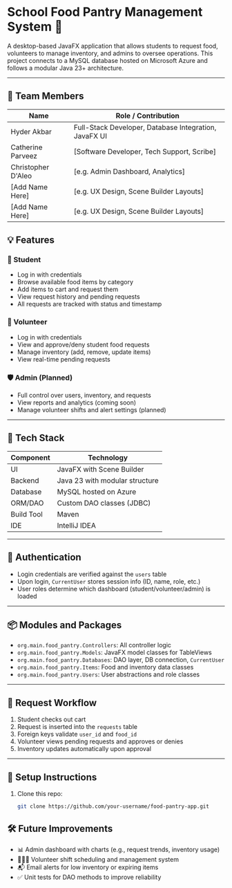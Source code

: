 # School Food Pantry Management System 🥫

A desktop-based JavaFX application that allows students to request food, volunteers to manage inventory, and admins to oversee operations. This project connects to a MySQL database hosted on Microsoft Azure and follows a modular Java 23+ architecture.

---
## 👥 Team Members

| Name            | Role / Contribution                                   |
|-----------------|-------------------------------------------------------|
| Hyder Akbar     | Full-Stack Developer, Database Integration, JavaFX UI |
| Catherine Parveez | [Software Developer, Tech Support, Scribe]            |
| Christopher D'Aleo | [e.g. Admin Dashboard, Analytics]                     |
| [Add Name Here] | [e.g. UX Design, Scene Builder Layouts]               |
| [Add Name Here] | [e.g. UX Design, Scene Builder Layouts]               |


## 💡 Features

### 👤 Student
- Log in with credentials
- Browse available food items by category
- Add items to cart and request them
- View request history and pending requests
- All requests are tracked with status and timestamp

### 🙋 Volunteer
- Log in with credentials
- View and approve/deny student food requests
- Manage inventory (add, remove, update items)
- View real-time pending requests

### 🛡️ Admin (Planned)
- Full control over users, inventory, and requests
- View reports and analytics (coming soon)
- Manage volunteer shifts and alert settings (planned)

---

## 🧱 Tech Stack

| Component       | Technology                     |
|----------------|---------------------------------|
| UI             | JavaFX with Scene Builder       |
| Backend        | Java 23 with modular structure  |
| Database       | MySQL hosted on Azure           |
| ORM/DAO        | Custom DAO classes (JDBC)       |
| Build Tool     | Maven                           |
| IDE            | IntelliJ IDEA                   |

---

## 🔐 Authentication

- Login credentials are verified against the `users` table
- Upon login, `CurrentUser` stores session info (ID, name, role, etc.)
- User roles determine which dashboard (student/volunteer/admin) is loaded

---

## 📦 Modules and Packages

- `org.main.food_pantry.Controllers`: All controller logic
- `org.main.food_pantry.Models`: JavaFX model classes for TableViews
- `org.main.food_pantry.Databases`: DAO layer, DB connection, `CurrentUser`
- `org.main.food_pantry.Items`: Food and inventory data classes
- `org.main.food_pantry.Users`: User abstractions and role classes

---

## 🔄 Request Workflow

1. Student checks out cart
2. Request is inserted into the `requests` table
3. Foreign keys validate `user_id` and `food_id`
4. Volunteer views pending requests and approves or denies
5. Inventory updates automatically upon approval

---

## 🔧 Setup Instructions

1. Clone this repo:
   ```bash
   git clone https://github.com/your-username/food-pantry-app.git
   ```
   
## 🛠️ Future Improvements

- 📊 Admin dashboard with charts (e.g., request trends, inventory usage)
- 🧑‍🤝‍🧑 Volunteer shift scheduling and management system
- 📬 Email alerts for low inventory or expiring items
- ✅ Unit tests for DAO methods to improve reliability

